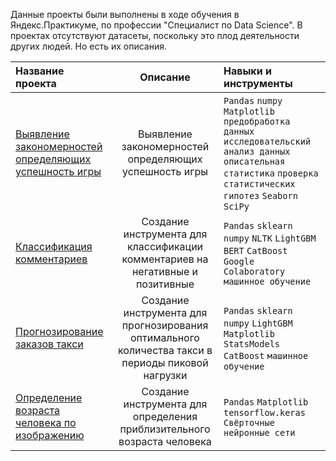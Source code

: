 Данные проекты были выполнены в ходе обучения в Яндекс.Практикуме, по профессии "Специалист по Data Science". В проектах отсутствуют датасеты, поскольку это плод деятельности других людей. Но есть их описания.

| Название проекта | Описание | Навыки и инструменты | 
| :---------------------- | :----------------------: | :---------------------- |
| [Выявление закономерностей определяющих успешность игры](Изучение_закономерностей_определяющих_успешность_игр) | Выявление закономерностей определяющих успешность игры | `Pandas` `numpy` `Matplotlib` `предобработка данных` `исследовательский анализ данных` `описательная статистика` `проверка статистических гипотез` `Seaborn` `SciPy` |
| [Классификация комментариев](Классификация_комментариев) | Создание инструмента для классификации комментариев на негативные и позитивные| `Pandas` `sklearn` `numpy` `NLTK` `LightGBM` `BERT` `CatBoost` `Google Colaboratory` `машинное обучение` |
| [Прогнозирование заказов такси](Прогнозирование_заказов_такси) | Создание инструмента для прогнозирования оптимального количества такси в периоды пиковой нагрузки|`Pandas` `sklearn` `numpy` `LightGBM` `Matplotlib` `StatsModels` `CatBoost` `машинное обучение` |
| [Определение возраста человека по изображению](Определение_возраста_человека_по_изображению) | Создание инструмента для определения приблизительного возраста человека|`Pandas` `Matplotlib` `tensorflow.keras` `Свёрточные нейронные сети`|
